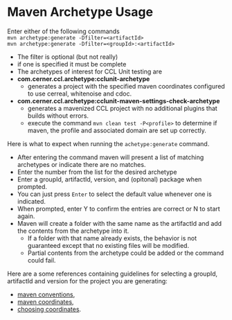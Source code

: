 # Maven Archetype Usage

Enter either of the following commands  
  `mvn archetype:generate -Dfilter=<artifactId>`  
  `mvn archetype:generate -Dfilter=<groupId>:<artifactId>` 
- The filter is optional (but not really)
 - if one is specified it must be complete
- The archetypes of interest for CCL Unit testing are
 - **com.cerner.ccl.archetype:cclunit-archetype**
   - generates a project with the specified maven coordinates configured to use cerreal, whitenoise and cdoc.
 - **com.cerner.ccl.archetype:cclunit-maven-settings-check-archetype**
   - generates a mavenized CCL project with no additional plugins that builds without errors.
    - execute the command `mvn clean test -P<profile>` to determine if maven, the profile and associated domain are set up correctly.

Here is what to expect when running the `achetype:generate` command.
- After entering the command maven will present a list of matching archetypes or indicate there are no matches. 
- Enter the number from the list for the desired archetype
- Enter a groupId, artifactId, version, and (opitonal) package when prompted. 
 - You can just press `Enter` to select the default value whenever one is indicated.
- When prompted, enter Y to confirm the entries are correct or N to start again.
- Maven will create a folder with the same name as the artifactId and add the contents from the archetype into it. 
  - If a folder with that name already exists, the behavior is not guaranteed except that no existing files will be modified.  
   - Partial contents from the archetype could be added or the command could fail.

Here are a some references containing guidelines for selecting a groupId, artifactId and version for the project you are generating: 
 - [maven conventions], 
 - [maven coordinates], 
 - [choosing coordinates].

[maven conventions]:https://maven.apache.org/maven-conventions.html
[maven coordinates]:https://maven.apache.org/pom.html#Maven_Coordinates
[choosing coordinates]:http://central.sonatype.org/pages/choosing-your-coordinates.html
[cerreal]:../cerreal-maven-plugin/README.md
[whitenoise]:../whitnoise-maven-plugin/README.md
[cdoc]:../cdoc-maven-plugin/README.md